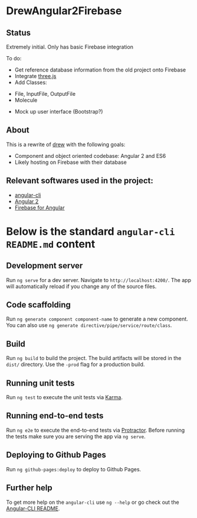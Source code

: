 # DrewAngular2Firebase

## Status

Extremely initial. Only has basic Firebase integration

To do:
* Get reference database information from the old project onto Firebase
* Integrate [three.js](http://threejs.org)
* Add Classes:
 - File, InputFile, OutputFile
 - Molecule
* Mock up user interface (Bootstrap?)

## About

This is a rewrite of [drew](https://github.com/barrymoo/drew) with the following
goals:
* Component and object oriented codebase: Angular 2 and ES6
* Likely hosting on Firebase with their database

## Relevant softwares used in the project:
* [angular-cli](https://github.com/angular/angular-cli)
* [Angular 2](https://github.com/angular/angular)
* [Firebase for Angular](https://github.com/angular/angularfire2)

# Below is the standard `angular-cli` `README.md` content

## Development server
Run `ng serve` for a dev server. Navigate to `http://localhost:4200/`. The app will automatically reload if you change any of the source files.

## Code scaffolding

Run `ng generate component component-name` to generate a new component. You can also use `ng generate directive/pipe/service/route/class`.

## Build

Run `ng build` to build the project. The build artifacts will be stored in the `dist/` directory. Use the `-prod` flag for a production build.

## Running unit tests

Run `ng test` to execute the unit tests via [Karma](https://karma-runner.github.io).

## Running end-to-end tests

Run `ng e2e` to execute the end-to-end tests via [Protractor](http://www.protractortest.org/). 
Before running the tests make sure you are serving the app via `ng serve`.

## Deploying to Github Pages

Run `ng github-pages:deploy` to deploy to Github Pages.

## Further help

To get more help on the `angular-cli` use `ng --help` or go check out the [Angular-CLI README](https://github.com/angular/angular-cli/blob/master/README.md).
